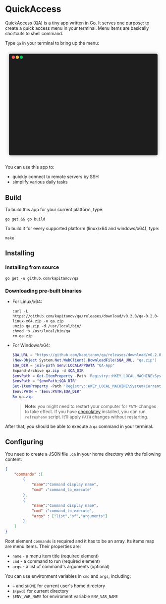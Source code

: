 # QuickAccess

QuickAccess (QA) is a tiny app written in Go.
It serves one purpose: to create a quick access menu in your terminal.
Menu items are basically shortcuts to shell command.

Type `qa` in your terminal to bring up the menu:

![demo](demo.gif)

You can use this app to:

* quickly connect to remote servers by SSH
* simplify various daily tasks

## Build

To build this app for your current platform, type:

```shell
go get && go build
```

To build it for every supported platform (linux/x64 and windows/x64), type:

```shell
make
```

## Installing

### Installing from source

```shell
go get -u github.com/kapitanov/qa
```

### Downloading pre-built binaries

* For Linux/x64:

  ```shell
  curl -L https://github.com/kapitanov/qa/releases/download/v0.2.0/qa-0.2.0-linux-x64.zip -o qa.zip
  unzip qa.zip -d /usr/local/bin/
  chmod +x /usr/local/bin/qa
  rm qa.zip
  ```

* For Windows/x64:

  ```powershell
  $QA_URL = "https://github.com/kapitanov/qa/releases/download/v0.2.0/qa-0.2.0-windows-x64.zip"
  (New-Object System.Net.WebClient).DownloadFile($QA_URL, "qa.zip")
  $QA_DIR = join-path $env:LOCALAPPDATA "QA-App"
  Expand-Archive qa.zip -d $QA_DIR
  $envPath = Get-ItemProperty -Path 'Registry::HKEY_LOCAL_MACHINE\System\CurrentControlSet\Control\Session Manager\Environment' -Name PATH
  $envPath = "$envPath;$QA_DIR"
  Set-ItemProperty -Path 'Registry::HKEY_LOCAL_MACHINE\System\CurrentControlSet\Control\Session Manager\Environment' -Name PATH -Value $envPath
  $env:PATH = "$env:PATH;$QA_DIR"
  Rm qa.zip
  ```

  > **Note:** you might need to restart your computer for `PATH` changes to take effect.
  > If you have [chocolatey](https://chocolatey.org/) installed, you can run `refreshenv` script.
  > It'll apply `PATH` changes without restarting.

After that, you should be able to execute a `qa` command in your terminal.

## Configuring

You need to create a JSON file `.qa` in your home directory with the following content:

```json
{
    "commands" :[
        {
            "name":"Command display name",
            "cmd" :"command_to_execute"
        },
        {
            "name":"Command display name",
            "cmd" :"command_to_execute",
            "args" : ["list","of","arguments"]
        }
    ]
}
```

Root element `commands` is required and it has to be an array.
Its items map are menu items. Their properties are:

* `name` - a menu item title (required element)
* `cmd` - a command to run (required element)
* `args` - a list of command's arguments (optional)

You can use environment variables in `cmd` and `args`, including:

* `~` and `$HOME` for current user's home directory
* `$(pwd)` for current directory
* `$ENV_VAR_NAME` for enviroment variable `ENV_VAR_NAME`
